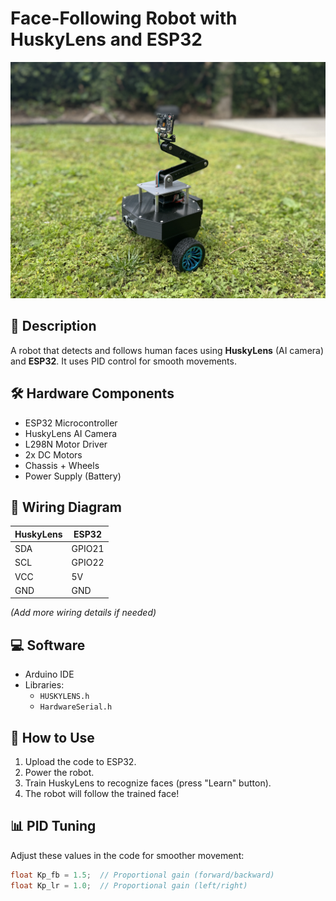 # Face-Following Robot with HuskyLens and ESP32

![Robot Picture](IMG_5182.jpg) 

## 📝 Description
A robot that detects and follows human faces using **HuskyLens** (AI camera) and **ESP32**. It uses PID control for smooth movements.

## 🛠 Hardware Components
- ESP32 Microcontroller
- HuskyLens AI Camera
- L298N Motor Driver
- 2x DC Motors
- Chassis + Wheels
- Power Supply (Battery)

## 🔌 Wiring Diagram
| HuskyLens | ESP32 |
|-----------|-------|
| SDA       | GPIO21|
| SCL       | GPIO22|
| VCC       | 5V    |
| GND       | GND   |

*(Add more wiring details if needed)*

## 💻 Software
- Arduino IDE
- Libraries:
  - `HUSKYLENS.h`
  - `HardwareSerial.h`

## 🚀 How to Use
1. Upload the code to ESP32.
2. Power the robot.
3. Train HuskyLens to recognize faces (press "Learn" button).
4. The robot will follow the trained face!

## 📊 PID Tuning
Adjust these values in the code for smoother movement:
```cpp
float Kp_fb = 1.5;  // Proportional gain (forward/backward)
float Kp_lr = 1.0;  // Proportional gain (left/right)
